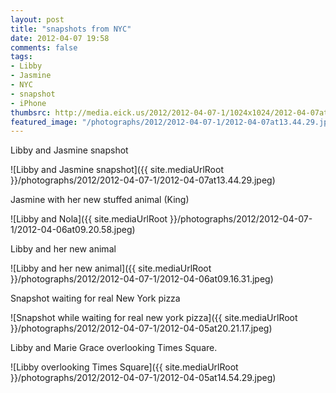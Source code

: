 ```yaml
---
layout: post
title: "snapshots from NYC"
date: 2012-04-07 19:58
comments: false
tags: 
- Libby
- Jasmine
- NYC
- snapshot
- iPhone
thumbsrc: http://media.eick.us/2012/2012-04-07-1/1024x1024/2012-04-07at13.44.29.jpeg
featured_image: "/photographs/2012/2012-04-07-1/2012-04-07at13.44.29.jpeg"
---
```

Libby and Jasmine snapshot




![Libby and Jasmine snapshot]({{ site.mediaUrlRoot }}/photographs/2012/2012-04-07-1/2012-04-07at13.44.29.jpeg)



Jasmine with her new stuffed animal (King)



![Libby and Nola]({{ site.mediaUrlRoot }}/photographs/2012/2012-04-07-1/2012-04-06at09.20.58.jpeg)


Libby and her new animal



![Libby and her new animal]({{ site.mediaUrlRoot }}/photographs/2012/2012-04-07-1/2012-04-06at09.16.31.jpeg)


Snapshot waiting for real New York pizza



![Snapshot while waiting for real new york pizza]({{ site.mediaUrlRoot }}/photographs/2012/2012-04-07-1/2012-04-05at20.21.17.jpeg)


Libby and Marie Grace overlooking Times Square.




![Libby overlooking Times Square]({{ site.mediaUrlRoot }}/photographs/2012/2012-04-07-1/2012-04-05at14.54.29.jpeg)

